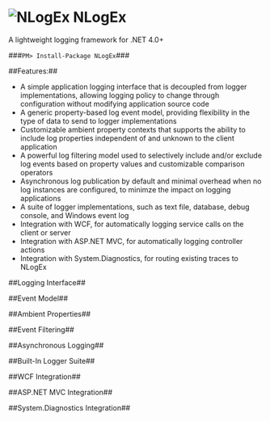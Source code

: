 ![NLogEx](https://raw.github.com/bspell1/NLogEx/master/NLogEx.png) NLogEx
=========================================================================
A lightweight logging framework for .NET 4.0+

###`PM> Install-Package NLogEx`###

##Features:##
* A simple application logging interface that is decoupled from logger 
  implementations, allowing logging policy to change through configuration
  without modifying application source code
* A generic property-based log event model, providing flexibility in the
  type of data to send to logger implementations
* Customizable ambient property contexts that supports the ability to include
  log properties independent of and unknown to the client application
* A powerful log filtering model used to selectively include and/or exclude
  log events based on property values and customizable comparison operators
* Asynchronous log publication by default and minimal overhead when no log 
  instances are configured, to minimze the impact on logging applications
* A suite of logger implementations, such as text file, database, debug
  console, and Windows event log
* Integration with WCF, for automatically logging service calls on the client 
  or server
* Integration with ASP.NET MVC, for automatically logging controller actions
* Integration with System.Diagnostics, for routing existing traces to NLogEx

##Logging Interface##

##Event Model##

##Ambient Properties##

##Event Filtering##

##Asynchronous Logging##

##Built-In Logger Suite##

##WCF Integration##

##ASP.NET MVC Integration##

##System.Diagnostics Integration##
